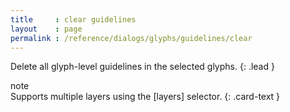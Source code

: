 ```yaml
---
title     : clear guidelines
layout    : page
permalink : /reference/dialogs/glyphs/guidelines/clear
---
```


Delete all glyph-level guidelines in the selected glyphs.
{: .lead }


<div class="card bg-light my-3 rounded-0">
<div class="card-header">note</div>
<div class="card-body" markdown='1'>
Supports multiple layers using the [layers] selector.
{: .card-text }
</div>
</div>

[layers]: ../../modifiers/layers/
